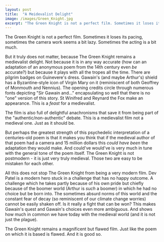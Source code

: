 ```yaml
---
layout: post
title:  "A Meidevalist Delight"
image: /images/Green_Knight.jpg
excerpt: "The Green Knight is not a perfect film. Sometimes it loses its pacing, sometimes the camera work seems a bit lazy. But it truly does not matter."
---
```


The Green Knight is not a perfect film. Sometimes it loses its pacing, sometimes the camera work seems a bit lazy. Sometimes the acting is a bit much.

But it truly does not matter, because The Green Knight remains a medievalist delight. Not because it is in any way accurate (how can an adaptation of an anonymous poem from the 14th century even *be* accurate?) but because it plays with all the tropes all the time. There are pilgrim badges on Guinevere's dress. Gawain's (and maybe Arthur's) shield has a Byzantine-style icon of Virgin Mary on it (reminiscent of both Geoffrey of Monmouth and Nennius). The opening credits circle through numerous fonts depicting "Sir Gawain and..." encapsulating so well that there is no "one" version of this story. St Winifred and Reynard the Fox make an appearance. This is a *feast* for a medievalist.

The film is also full of delightful anachronisms that save it from being part of the "authentic/non-authentic" debate. This is a medievalist film not a medieval one. Just as it should be.

But perhaps the greatest strength of this psychedelic interpretation of a centuries-old poem is that it makes you think that if the medieval author of that poem had a camera and 15 million dollars this *could have been* the adaptation they would make. And could've would've is very much in tune with the general tone of the poem itself. The Green Knight is not postmodern - it is just very truly medieval. Those two are easy to be mistaken for each other.

All this does not stop The Green Knight from being a very modern film. Dev Patel is a modern hero stuck in a challenge that has no happy outcome. A challenge which he takes partly because of his own pride but chiefly because of the boomer world (Arthur is *such* a boomer) in which he had no choice but be born into. The sometimes absurd norms of this world and the constant fear of decay (so reminiscent of our climate change worries) cannot be easily shaken off. Is it really a fight that can be won? This makes Gawain's quest and Gawain's choices even more ambiguous. And shows how much in common we have today with the medieval world (and it is not just the plague).

The Green Knight remains a magnificent but flawed film. Just like the poem on which it is based is flawed. And it is good so.

